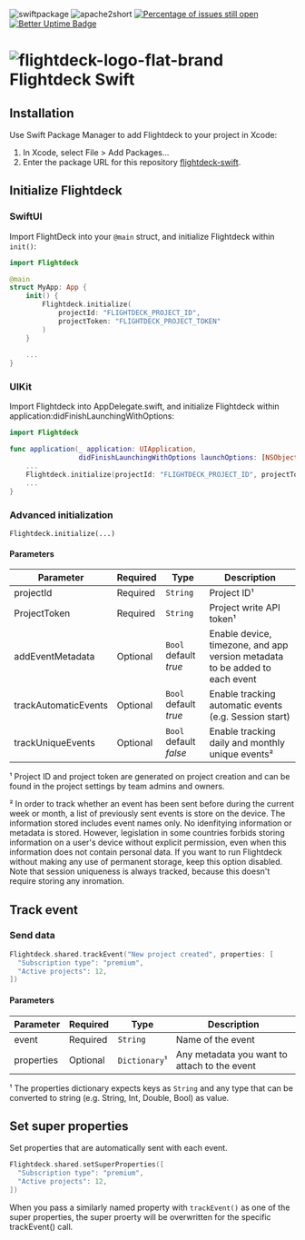 ![swiftpackage](https://user-images.githubusercontent.com/3425455/214008601-483a2a45-3226-4324-8f96-373b64dccf6e.svg)
 ![apache2short](https://user-images.githubusercontent.com/3425455/214007387-ced3e898-63e7-4c66-bc08-e113be00e3c3.svg) [![Percentage of issues still open](http://isitmaintained.com/badge/open/Flightdeck/flightdeck-swift.svg)](http://isitmaintained.com/project/Flightdeck/flightdeck-swift "Percentage of issues still open") [![Better Uptime Badge](https://betteruptime.com/status-badges/v1/monitor/lmrx.svg)](https://status.flightdeck.cc/)




# ![flightdeck-logo-flat-brand](https://user-images.githubusercontent.com/3425455/212749718-85e425da-1e17-4c80-8dc0-c7db3b04490c.svg) Flightdeck Swift

## Installation
Use Swift Package Manager to add Flightdeck to your project in Xcode:
1. In Xcode, select File > Add Packages...
2. Enter the package URL for this repository [flightdeck-swift](https://github.com/Flightdeck/flightdeck-swift/).

## Initialize Flightdeck

### SwiftUI
Import FlightDeck into your `@main` struct, and initialize Flightdeck within `init()`:
```swift
import Flightdeck

@main
struct MyApp: App {
    init() {
        Flightdeck.initialize(
            projectId: "FLIGHTDECK_PROJECT_ID",
            projectToken: "FLIGHTDECK_PROJECT_TOKEN"
        )
    }
    
    ...
}
```


### UIKit
Import Flightdeck into AppDelegate.swift, and initialize Flightdeck within application:didFinishLaunchingWithOptions:
```swift
import Flightdeck

func application(_ application: UIApplication,
                 didFinishLaunchingWithOptions launchOptions: [NSObject: AnyObject]?) -> Bool {
    ...
    Flightdeck.initialize(projectId: "FLIGHTDECK_PROJECT_ID", projectToken: "FLIGHTDECK_PROJECT_TOKEN")
    ...
}
```


### Advanced initialization
`Flightdeck.initialize(...)`

#### Parameters

| Parameter             | Required      | Type                    | Description                                                                 |
| --------------------- | ------------- | ----------------------- | --------------------------------------------------------------------------- |
| projectId             | Required      | `String`                | Project ID¹                                                                 |
| ProjectToken          | Required      | `String`                | Project write API token¹                                                    |
| addEventMetadata      | Optional      | `Bool` default *true*   | Enable device, timezone, and app version metadata to be added to each event |
| trackAutomaticEvents  | Optional      | `Bool` default *true*   | Enable tracking automatic events (e.g. Session start)                       |
| trackUniqueEvents     | Optional      | `Bool` default *false*  | Enable tracking daily and monthly unique events²                            |

¹ Project ID and project token are generated on project creation and can be found in the project settings by team admins and owners.

² In order to track whether an event has been sent before during the current week or month, a list of previously sent events is store on the device. The information stored includes event names only. No idenfitying information or metadata is stored. However, legislation in some countries forbids storing information on a user's device without explicit permission, even when this information does not contain personal data. If you want to run Flightdeck without making any use of permanent storage, keep this option disabled. Note that session uniqueness is always tracked, because this doesn't require storing any inromation.

## Track event

### Send data

```swift
Flightdeck.shared.trackEvent("New project created", properties: [
  "Subscription type": "premium",
  "Active projects": 12,
])
```

#### Parameters

| Parameter  | Required   | Type          | Description                                   |
| ---------- | ---------- | ------------- | --------------------------------------------- |
| event      | Required   | `String`      | Name of the event                             |
| properties | Optional   | `Dictionary`¹ | Any metadata you want to attach to the event  |

¹ The properties dictionary expects keys as `String` and any type that can be converted to string (e.g. String, Int, Double, Bool) as value.


## Set super properties

Set properties that are automatically sent with each event.

```swift
Flightdeck.shared.setSuperProperties([
  "Subscription type": "premium",
  "Active projects": 12,
])
```

When you pass a similarly named property with `trackEvent()` as one of the super properties, the super proerty will be overwritten for the specific trackEvent() call.
